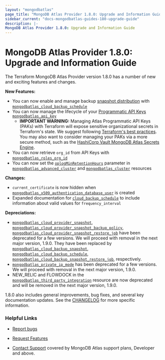 ```yaml
---
layout: "mongodbatlas"
page_title: "MongoDB Atlas Provider 1.8.0: Upgrade and Information Guide"
sidebar_current: "docs-mongodbatlas-guides-180-upgrade-guide"
description: |-
MongoDB Atlas Provider 1.8.0: Upgrade and Information Guide
---
```


# MongoDB Atlas Provider 1.8.0: Upgrade and Information Guide

The Terraform MongoDB Atlas Provider version 1.8.0 has a number of new and exciting features and changes.

**New Features:**
* You can now enable and manage backup [snapshot distribution](https://www.mongodb.com/blog/post/introducing-snapshot-distribution-atlas) with [`mongodbatlas_cloud_backup_schedule`](https://registry.terraform.io/providers/mongodb/mongodbatlas/latest/docs/resources/cloud_backup_schedule)
* You can now manage the lifecycle of your [Programmatic API Keys](https://www.mongodb.com/docs/atlas/reference/api-resources-spec/v2/#tag/Programmatic-API-Keys) [`mongodbatlas_api_key`](https://registry.terraform.io/providers/mongodb/mongodbatlas/latest/docs/resources/api_key) 
  *  **IMPORTANT WARNING:**  Managing Atlas Programmatic API Keys (PAKs) with Terraform will expose sensitive organizational secrets in Terraform's state.  We suggest following [Terraform's best practices](https://developer.hashicorp.com/terraform/language/state/sensitive-data).  You may also want to consider managing your PAKs via a more secure method, such as the [HashiCorp Vault MongoDB Atlas Secrets Engine](https://developer.hashicorp.com/vault/docs/secrets/mongodbatlas). 
* You can now retrieve `org_id` from API Keys with [`mongodbatlas_roles_org_id`](https://registry.terraform.io/providers/mongodb/mongodbatlas/latest/docs/data-sources/roles_org_id)
* You can now set the [`oplogMinRetentionHours`](https://www.mongodb.com/docs/upcoming/reference/configuration-options/#mongodb-setting-storage.oplogMinRetentionHours) parameter in [`mongodbatlas_advanced_cluster`](https://registry.terraform.io/providers/mongodb/mongodbatlas/latest/docs/resources/advanced_cluster) and [`mongodbatlas_cluster`](https://registry.terraform.io/providers/mongodb/mongodbatlas/latest/docs/resources/cluster) resources  


**Changes:**
* `current_certificate` is now hidden when [`mongodbatlas_x509_authentication_database_user`](https://registry.terraform.io/providers/mongodb/mongodbatlas/latest/docs/resources/x509_authentication_database_user) is created
* Expanded documentation for [`cloud_backup_schedule`](https://registry.terraform.io/providers/mongodb/mongodbatlas/latest/docs/resources/cloud_backup_schedule) to include information about valid values for `frequency_interval`

**Depreciations:**
* [`mongodbatlas_cloud_provider_snapshot`](https://registry.terraform.io/providers/mongodb/mongodbatlas/latest/docs/resources/cloud_provider_snapshot), [`mongodbatlas_cloud_provider_snapshot_backup_policy`](https://registry.terraform.io/providers/mongodb/mongodbatlas/latest/docs/resources/cloud_provider_snapshot_backup_policy), [`mongodbatlas_cloud_provider_snapshot_restore_job`](https://registry.terraform.io/providers/mongodb/mongodbatlas/latest/docs/resources/cloud_provider_snapshot_restore_job) have been deprecated for a few versions.  We will proceed with removal in the next major version, 1.9.0.  They have been replaced by [`mongodbatlas_cloud_backup_snapshot`](https://registry.terraform.io/providers/mongodb/mongodbatlas/latest/docs/resources/cloud_backup_snapshot), [`mongodbatlas_cloud_backup_schedule`](https://registry.terraform.io/providers/mongodb/mongodbatlas/latest/docs/resources/cloud_backup_schedule), [`mongodbatlas_cloud_backup_snapshot_restore_job`](https://registry.terraform.io/providers/mongodb/mongodbatlas/latest/docs/resources/cloud_backup_snapshot_restore_job), respectively. 
* [`mongodbatlas_private_ip_mode`](https://registry.terraform.io/providers/mongodb/mongodbatlas/latest/docs/resources/private_ip_mode) has been deprecated for a few versions.  We will proceed with removal in the next major version, 1.9.0.  
* NEW_RELIC and FLOWDOCK in the [`mongodbatlas_third_party_integration`](https://registry.terraform.io/providers/mongodb/mongodbatlas/latest/docs/resources/third_party_integration#argument-reference) resource are now deprecated and will be removed in the next major version, 1.9.0.

1.8.0 also includes general improvements, bug fixes, and several key documentation updates. See the [CHANGELOG](https://github.com/mongodb/terraform-provider-mongodbatlas/blob/master/CHANGELOG.md) for more specific information.


### Helpful Links

* [Report bugs](https://github.com/mongodb/terraform-provider-mongodbatlas/issues)

* [Request Features](https://feedback.mongodb.com/forums/924145-atlas?category_id=370723)

* [Contact Support](https://docs.atlas.mongodb.com/support/) covered by MongoDB Atlas support plans, Developer and above.
